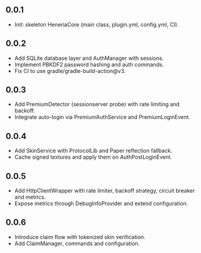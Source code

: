 ## 0.0.1
- Init: skeleton HeneriaCore (main class, plugin.yml, config.yml, CI).

## 0.0.2
- Add SQLite database layer and AuthManager with sessions.
- Implement PBKDF2 password hashing and auth commands.
- Fix CI to use gradle/gradle-build-action@v3.

## 0.0.3
- Add PremiumDetector (sessionserver probe) with rate limiting and backoff.
- Integrate auto-login via PremiumAuthService and PremiumLoginEvent.

## 0.0.4
- Add SkinService with ProtocolLib and Paper reflection fallback.
- Cache signed textures and apply them on AuthPostLoginEvent.

## 0.0.5
- Add HttpClientWrapper with rate limiter, backoff strategy, circuit breaker and metrics.
- Expose metrics through DebugInfoProvider and extend configuration.

## 0.0.6
- Introduce claim flow with tokenized skin verification.
- Add ClaimManager, commands and configuration.
